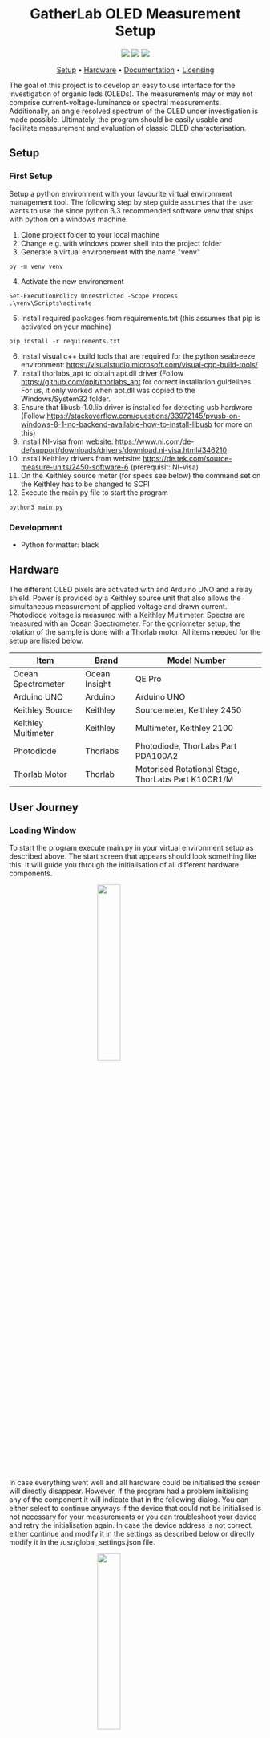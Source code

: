 <h1 align="center">
  GatherLab OLED Measurement Setup
</h1>

<p align="center">
   <a href="https://github.com/GatherLab/OLED-jvl-measurement/commits/" title="Last Commit"><img src="https://img.shields.io/github/last-commit/GatherLab/OLED-jvl-measurement?style=flat"></a>
   <a href="https://github.com/GatherLab/OLED-jvl-measurement/issues" title="Open Issues"><img src="https://img.shields.io/github/issues/GatherLab/OLED-jvl-measurement?style=flat"></a>
   <a href="./LICENSE" title="License"><img src="https://img.shields.io/github/license/GatherLab/OLED-jvl-measurement"></a>
</p>

<p align="center">
  <a href="#development">Setup</a> •
  <a href="#hardware">Hardware</a> •
  <a href="#documentation">Documentation</a> •
  <a href="#licensing">Licensing</a>
</p>

The goal of this project is to develop an easy to use interface for the investigation of organic leds (OLEDs). The measurements may or may not comprise current-voltage-luminance or spectral measurements. Additionally, an angle resolved spectrum of the OLED under investigation is made possible. Ultimately, the program should be easily usable and facilitate measurement and evaluation of classic OLED characterisation.

<!-- ![Figure 1: Example of the interface]("link" "Figure 1: UI Screens for Apple iOS") -->

## Setup

### First Setup

Setup a python environment with your favourite virtual environment management tool. The following step by step guide assumes that the user wants to use the since python 3.3 recommended software venv that ships with python on a windows machine.

1. Clone project folder to your local machine
2. Change e.g. with windows power shell into the project folder
3. Generate a virtual environement with the name "venv"

```terminal
py -m venv venv
```

4. Activate the new environement

```
Set-ExecutionPolicy Unrestricted -Scope Process
.\venv\Scripts\activate
```

5. Install required packages from requirements.txt (this assumes that pip is activated on your machine)

```
pip install -r requirements.txt
```

6. Install visual c++ build tools that are required for the python seabreeze environment: https://visualstudio.microsoft.com/visual-cpp-build-tools/
7. Install thorlabs_apt to obtain apt.dll driver (Follow https://github.com/qpit/thorlabs_apt for correct installation guidelines. For us, it only worked when apt.dll was copied to the Windows/System32 folder.
8. Ensure that libusb-1.0.lib driver is installed for detecting usb hardware (Follow https://stackoverflow.com/questions/33972145/pyusb-on-windows-8-1-no-backend-available-how-to-install-libusb for more on this)
9. Install NI-visa from website: https://www.ni.com/de-de/support/downloads/drivers/download.ni-visa.html#346210
10. Install Keithley drivers from website: https://de.tek.com/source-measure-units/2450-software-6 (prerequisit: NI-visa)
11. On the Keithley source meter (for specs see below) the command set on the Keithley has to be changed to SCPI
12. Execute the main.py file to start the program

```terminal
python3 main.py
```

### Development

- Python formatter: black

## Hardware

The different OLED pixels are activated with and Arduino UNO and a relay shield. Power is provided by a Keithley source unit that also allows the simultaneous measurement of applied voltage and drawn current. Photodiode voltage is measured with a Keithley Multimeter. Spectra are measured with an Ocean Spectrometer. For the goniometer setup, the rotation of the sample is done with a Thorlab motor. All items needed for the setup are listed below.

| Item                | Brand         | Model Number                                       |
| ------------------- | ------------- | -------------------------------------------------- |
| Ocean Spectrometer  | Ocean Insight | QE Pro                                             |
| Arduino UNO         | Arduino       | Arduino UNO                                        |
| Keithley Source     | Keithley      | Sourcemeter, Keithley 2450                         |
| Keithley Multimeter | Keithley      | Multimeter, Keithley 2100                          |
| Photodiode          | Thorlabs      | Photodiode, ThorLabs Part PDA100A2                 |
| Thorlab Motor       | Thorlab       | Motorised Rotational Stage, ThorLabs Part K10CR1/M |

## User Journey

### Loading Window

To start the program execute main.py in your virtual environment setup as
described above. The start screen that appears should look something like
this. It will guide you through the initialisation of all different hardware
components.

<img src="docs/initial_loading.png" style="display: block; margin-left: auto; margin-right: auto; width: 30%;"/>

In case everything went well and all hardware could be initialised the screen
will directly disappear. However, if the program had a problem initialising
any of the component it will indicate that in the following dialog. You can
either select to continue anyways if the device that could not be initialised
is not necessary for your measurements or you can troubleshoot your device
and retry the initialisation again. In case the device address is not
correct, either continue and modify it in the settings as described below or
directly modify it in the /usr/global_settings.json file.

<img src="docs/continue_anyways.png" style="display: block; margin-left: auto; margin-right: auto; width: 30%;"/>

In case everything went well or the user decided to continue anyways she will end up with the following window.

<img src="docs/start_screen.png" style="display: block; margin-left: auto; margin-right: auto; width: 50%;"/>

This main window gives you several options that can be selected from the top tabs and are

- Pixel Tester
- JVL Characterisation
- Spectrum
- Goniometer

Additionally, the user can select Settings from the top menubar. The
different tabs as well as the settings are described in more detail in the
following.

### Pixel Tester

Here the basic information about the measured batch must be provided that are

- The folder path used to save the measured data and the configuration files (with measurement parameters)
- A short name that characterises the batch well
- The device number of the currently measured device

After these parameters are set (that are valid globally over the entire program) a current testing can be done to test which pixels of the OLED work. The idea is to just select pixels on the left side (multiple pixels can be selected by clicking on them). The additional options given shall facilitate the testing. Those are

- select all pixels
- unselect all pixels
- pre-bias all pixels (to a predefined bias as e.g. - 2 V)
- auto test all pixels. I don't know yet exactly how to implement this but one could, for instance, simply think about a current threshold that must be reached at a certain predefined voltage. If it isn't the pixel is defined as not working.

The current reading can be seen on the large LCD style widget next to the pixel selection. This is not really necessary since it can also be read from the Keithley of course but may facilitate operation.

The option below allows to change the voltage to test the pixels provided over the Keithley.

Below that the user is asked to provide some short of brief documentation of the batch for easier tracking of what is going on. I was thinking of comments like:

- "OLED configuration: Ag - MoO3 - SpiroTTB + F6TCNNQ - NPB - MADN + TBPe - Balq - Bphen + CsO - Ag"
- "Most devices do not work possibly due to ..."
- "[!] The software always returns an error when measuring pixel 8 possibly due to ..."

This shall be optional but may facilitate future error tracking and improvement of the software as well as tracking down problems with the OLEDs or the sample holder.

### JVL Characterisation

Measurement parameters can be selected on the right side. Pixels that worked in the Setup section are automatically selected. The user still has the possibility to exclude those pixels. The measurement is started using the "Start Measurement" button. A progress bar in the bottom status bar shows the progress of the measurement. The measured current and PD voltage are plotted directly on the center graph. Any problem messages are displayed in the bottom statusbar (that by default say "Ready")

### Spectrum

Tab to measure spectrum of an OLED pixel. It is unclear if this can be easily done to me, since I don't know about the api of the spectrum. Should, however, in principle be possible because it is probably also used for the goniometer measurements. The idea is to simply allow the user to measure the spectrum from the program as well instead of changing to the OceanView software. This could then be even combined with a direct calculation of the performance parameters if a spectrum was already measured. If it wasn't the autotube JVL just shows the current and photodiode voltage.

For the measurement the user only has to provide the pixel that shall be measured and the voltage that shall be applied for the measurement. One could also think about a seperate background measurement button but we could also make the separate measurement of a background spectrum obsolete by turning the OLED off automatically after the measurement was done and then subtract the spectrum automatically.

### Goniometer

Current motor/stage position is displayed visually on the top right including a angle reading. The offset angle can be changed manually for sample adjustment (by explicitly clicking on the move button to prevent unwanted movements).
If the sample is setup in the goniometer setup, the scanning parameters including the overall scanning angle (starting from 0°) can be entered. Additional options to do a PL instead of an EL measurement as well as entering a constant current instead of a constant voltage are provided.

Are there any specific parameters that should only be provided for EL/PL measurements?

Again the pixel of interest can be selected. However, only one because only one can be measured at once. The measurement can be started using a start measurement button.

The progress of the measurement can be seen via the progress bar in the status bar, on the plot on the left (the nature of which is not clearly defined yet) or by looking at the current stage position at the top.

### Settings

In the top menubar there is are two options:

- File
  - Load Measurement Parameters
  - Save Measurement Parameters
- Settings
  - Options
  - Help
  - Open Log

The idea is that measurement parameters can be saved and loaded for later measurements and so that not all the parameters have to be entered again all the time (although standard parameters shall be provided).

The settings tab is not yet clearly defined although it shall link to the documentation of the software (via Help) and allow to open the log file that logs possible errors occurring with the program. I don't know yet what the options tab contains but this might contain some global options that are only seldomly touched. If it is not necessary after all we can just delete it.
